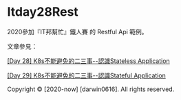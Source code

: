 # Itday28Rest
2020參加『IT邦幫忙』鐵人賽 的 Restful Api 範例。

文章參見：

[[Day 28] K8s不能避免的二三事--認識Stateless Application](https://ithelp.ithome.com.tw/articles/10245412)

[[Day 29] K8s不能避免的二三事--認識Stateful Application](https://ithelp.ithome.com.tw/articles/10246016)

Copyright © [2020-now] [darwin0616]. All rights reserved.
